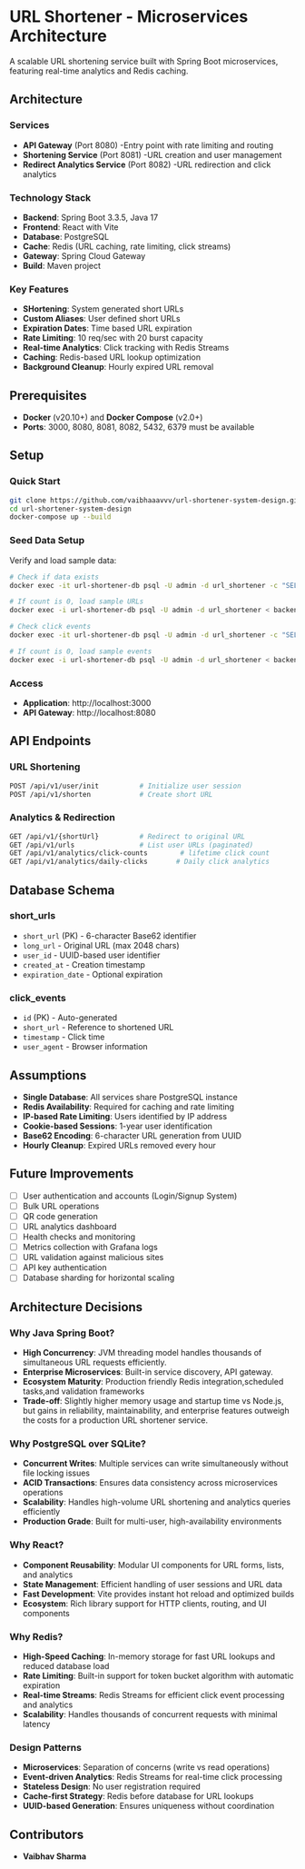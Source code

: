 # URL Shortener - Microservices Architecture

A scalable URL shortening service built with Spring Boot microservices, featuring real-time analytics and Redis caching.

## Architecture

### Services
- **API Gateway** (Port 8080) -Entry point with rate limiting and routing
- **Shortening Service** (Port 8081) -URL creation and user management  
- **Redirect Analytics Service** (Port 8082) -URL redirection and click analytics

### Technology Stack
- **Backend**: Spring Boot 3.3.5, Java 17
- **Frontend**: React with Vite
- **Database**: PostgreSQL
- **Cache**: Redis (URL caching, rate limiting, click streams)
- **Gateway**: Spring Cloud Gateway
- **Build**: Maven project

### Key Features
- **SHortening**: System generated short URLs
- **Custom Aliases**: User defined short URLs
- **Expiration Dates**: Time based URL expiration
- **Rate Limiting**: 10 req/sec with 20 burst capacity
- **Real-time Analytics**: Click tracking with Redis Streams
- **Caching**: Redis-based URL lookup optimization
- **Background Cleanup**: Hourly expired URL removal

## Prerequisites

- **Docker** (v20.10+) and **Docker Compose** (v2.0+)
- **Ports**: 3000, 8080, 8081, 8082, 5432, 6379 must be available

## Setup

### Quick Start
```bash
git clone https://github.com/vaibhaaavvv/url-shortener-system-design.git
cd url-shortener-system-design
docker-compose up --build
```

### Seed Data Setup
Verify and load sample data:

```bash
# Check if data exists
docker exec -it url-shortener-db psql -U admin -d url_shortener -c "SELECT COUNT(*) FROM short_urls;"

# If count is 0, load sample URLs
docker exec -i url-shortener-db psql -U admin -d url_shortener < backend/generate-sample-data.sql

# Check click events
docker exec -it url-shortener-db psql -U admin -d url_shortener -c "SELECT COUNT(*) FROM click_events;"

# If count is 0, load sample events
docker exec -i url-shortener-db psql -U admin -d url_shortener < backend/generate-click-events.sql
```

### Access
- **Application**: http://localhost:3000
- **API Gateway**: http://localhost:8080


## API Endpoints
### URL Shortening
```bash
POST /api/v1/user/init          # Initialize user session
POST /api/v1/shorten            # Create short URL
```

### Analytics & Redirection  
```bash
GET /api/v1/{shortUrl}          # Redirect to original URL
GET /api/v1/urls                # List user URLs (paginated)
GET /api/v1/analytics/click-counts        # lifetime click count
GET /api/v1/analytics/daily-clicks       # Daily click analytics
```

## Database Schema

### short_urls
- `short_url` (PK) - 6-character Base62 identifier
- `long_url` - Original URL (max 2048 chars)
- `user_id` - UUID-based user identifier
- `created_at` - Creation timestamp
- `expiration_date` - Optional expiration

### click_events  
- `id` (PK) - Auto-generated
- `short_url` - Reference to shortened URL
- `timestamp` - Click time
- `user_agent` - Browser information

## Assumptions

- **Single Database**: All services share PostgreSQL instance
- **Redis Availability**: Required for caching and rate limiting
- **IP-based Rate Limiting**: Users identified by IP address
- **Cookie-based Sessions**: 1-year user identification
- **Base62 Encoding**: 6-character URL generation from UUID
- **Hourly Cleanup**: Expired URLs removed every hour

## Future Improvements

- [ ] User authentication and accounts (Login/Signup System)
- [ ] Bulk URL operations
- [ ] QR code generation
- [ ] URL analytics dashboard
- [ ] Health checks and monitoring
- [ ] Metrics collection with Grafana logs
- [ ] URL validation against malicious sites
- [ ] API key authentication
- [ ] Database sharding for horizontal scaling

## Architecture Decisions

### Why Java Spring Boot?
- **High Concurrency**: JVM threading model handles thousands of simultaneous URL requests efficiently.
- **Enterprise Microservices**: Built-in service discovery, API gateway.
- **Ecosystem Maturity**: Production friendly Redis integration,scheduled tasks,and validation frameworks
- **Trade-off**: Slightly higher memory usage and startup time vs Node.js, but gains in reliability, maintainability, and enterprise features outweigh the costs for a production URL shortener service.

### Why PostgreSQL over SQLite?
- **Concurrent Writes**: Multiple services can write simultaneously without file locking issues
- **ACID Transactions**: Ensures data consistency across microservices operations
- **Scalability**: Handles high-volume URL shortening and analytics queries efficiently
- **Production Grade**: Built for multi-user, high-availability environments

### Why React?
- **Component Reusability**: Modular UI components for URL forms, lists, and analytics
- **State Management**: Efficient handling of user sessions and URL data
- **Fast Development**: Vite provides instant hot reload and optimized builds
- **Ecosystem**: Rich library support for HTTP clients, routing, and UI components

### Why Redis?
- **High-Speed Caching**: In-memory storage for fast URL lookups and reduced database load
- **Rate Limiting**: Built-in support for token bucket algorithm with automatic expiration
- **Real-time Streams**: Redis Streams for efficient click event processing and analytics
- **Scalability**: Handles thousands of concurrent requests with minimal latency

### Design Patterns
- **Microservices**: Separation of concerns (write vs read operations)
- **Event-driven Analytics**: Redis Streams for real-time click processing
- **Stateless Design**: No user registration required
- **Cache-first Strategy**: Redis before database for URL lookups
- **UUID-based Generation**: Ensures uniqueness without coordination

## Contributors

- **Vaibhav Sharma**